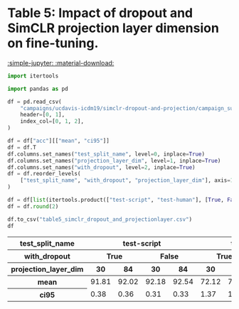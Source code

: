 
<style>
code.outputcode {
    background-color: white;
    border-left: solid 2px #4051b5;
    line-height:normal;
    font-family:Menlo,'DejaVu Sans Mono',consolas,'Courier New',monospace;
}
pre.outputcode {
    background-color: white;
    border-left: solid 2px #4051b5;
    line-height:normal;
    font-family:Menlo,'DejaVu Sans Mono',consolas,'Courier New',monospace;
    padding-left: 15px;
}
.ansi-red-fg {
  color: #e75c58;
}
.ansi-blue-fg {
  color: #208ffb;
}
</style>
# Table 5: Impact of dropout and SimCLR projection layer dimension on fine-tuning.

[:simple-jupyter: :material-download:](/papers/imc23/notebooks/table5_simclr_dropout_and_projectionlayer.ipynb)


```python
import itertools

import pandas as pd
```

```python
df = pd.read_csv(
    "campaigns/ucdavis-icdm19/simclr-dropout-and-projection/campaign_summary/simclr-dropout-and-projection/summary_flowpic_dim_32.csv",
    header=[0, 1],
    index_col=[0, 1, 2],
)

df = df["acc"][["mean", "ci95"]]
df = df.T
df.columns.set_names("test_split_name", level=0, inplace=True)
df.columns.set_names("projection_layer_dim", level=1, inplace=True)
df.columns.set_names("with_dropout", level=2, inplace=True)
df = df.reorder_levels(
    ["test_split_name", "with_dropout", "projection_layer_dim"], axis=1
)

df = df[list(itertools.product(["test-script", "test-human"], [True, False], [30, 84]))]
df = df.round(2)

df.to_csv("table5_simclr_dropout_and_projectionlayer.csv")
df
```



<div class="md-typeset__scrollwrap">
<div class="md-typeset__table">
<table>
<thead>
<tr>
<th>test_split_name</th>
<th colspan="4" halign="left">test-script</th>
<th colspan="4" halign="left">test-human</th>
</tr>
<tr>
<th>with_dropout</th>
<th colspan="2" halign="left">True</th>
<th colspan="2" halign="left">False</th>
<th colspan="2" halign="left">True</th>
<th colspan="2" halign="left">False</th>
</tr>
<tr>
<th>projection_layer_dim</th>
<th>30</th>
<th>84</th>
<th>30</th>
<th>84</th>
<th>30</th>
<th>84</th>
<th>30</th>
<th>84</th>
</tr>
</thead>
<tbody>
<tr>
<th>mean</th>
<td>91.81</td>
<td>92.02</td>
<td>92.18</td>
<td>92.54</td>
<td>72.12</td>
<td>73.31</td>
<td>74.69</td>
<td>74.35</td>
</tr>
<tr>
<th>ci95</th>
<td>0.38</td>
<td>0.36</td>
<td>0.31</td>
<td>0.33</td>
<td>1.37</td>
<td>1.04</td>
<td>1.13</td>
<td>1.38</td>
</tr>
</tbody>
</table>
</div>
</div>

